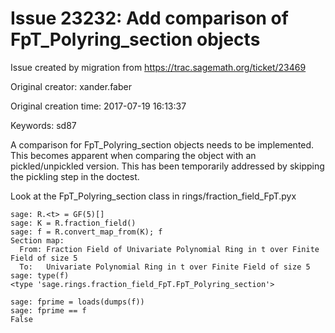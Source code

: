 # Issue 23232: Add comparison of  FpT_Polyring_section objects

Issue created by migration from https://trac.sagemath.org/ticket/23469

Original creator: xander.faber

Original creation time: 2017-07-19 16:13:37

Keywords: sd87

A comparison for FpT_Polyring_section objects needs to be implemented. This becomes apparent when comparing the object with an pickled/unpickled version. This has been temporarily addressed by skipping the pickling step in the doctest.

Look at the FpT_Polyring_section class in rings/fraction_field_FpT.pyx


```
sage: R.<t> = GF(5)[]
sage: K = R.fraction_field()
sage: f = R.convert_map_from(K); f
Section map:
  From: Fraction Field of Univariate Polynomial Ring in t over Finite Field of size 5
  To:   Univariate Polynomial Ring in t over Finite Field of size 5
sage: type(f)
<type 'sage.rings.fraction_field_FpT.FpT_Polyring_section'>
      
sage: fprime = loads(dumps(f))
sage: fprime == f
False
```

